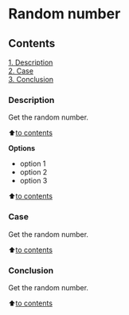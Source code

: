 # Random number

## Contents
[1. Description](https://github.com/Pit37/sf_data_science/tree/main/project_0/README.MD#Description)    
[2. Case](https://github.com/Pit37/sf_data_science/tree/main/project_0/README.MD#Case)  
[3. Conclusion](https://github.com/Pit37/sf_data_science/tree/main/project_0/README.MD#Conclusion)

### Description
Get the random number.

:arrow_up:[to contents](https://github.com/Pit37/sf_data_science/tree/main/project_0/README.MD#Chapters)

**Options**
- option 1
- option 2
- option 3

:arrow_up:[to contents](https://github.com/Pit37/sf_data_science/tree/main/project_0/README.MD#Chapters)

### Case
Get the random number.

:arrow_up:[to contents](https://github.com/Pit37/sf_data_science/tree/main/project_0/README.MD#Chapters)

### Conclusion
Get the random number.

:arrow_up:[to contents](https://github.com/Pit37/sf_data_science/tree/main/project_0/README.MD#Chapters)